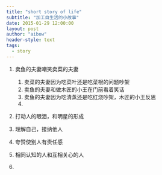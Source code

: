 ```yaml
---
title: "short story of life"
subtitle: "加工自生活的小故事"
date: 2015-01-29 12:00:00
layout: post
author: "aibow"
header-style: text
tags:
  - story
---
```




1. 卖鱼的夫妻嘲笑卖菜的夫妻
   1. 卖菜的夫妻因为吃菜叶还是吃菜根的问题吵架
   2. 卖鱼的夫妻和做木匠的小王在门前看着笑话
   3. 卖鱼的夫妻因为吃清蒸还是吃红烧吵架，木匠的小王反思
   4. 
2. 打动人的眼泪，和明星的形成
3. 理解自己，接纳他人
4. 夸赞使别人有责任感
5. 相同认知的人和互相关心的人

6. 

